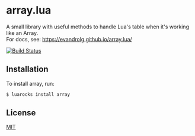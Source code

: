 # array.lua
A small library with useful methods to handle Lua's table when it's working like an Array.<br>
For docs, see: https://evandrolg.github.io/array.lua/

[![Build
Status](https://travis-ci.org/EvandroLG/array.lua.svg?branch=master)](https://travis-ci.org/EvandroLG/array.lua)

## Installation
To install array, run:
```sh
$ luarocks install array
```

## License
[MIT](https://github.com/EvandroLG/array.lua/tree/master/LICENSE)
